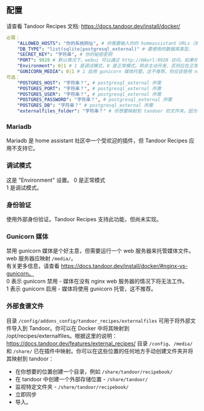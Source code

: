 ## 配置

请查看 Tandoor Recipes 文档: https://docs.tandoor.dev/install/docker/

```yaml
必需：
    "ALLOWED_HOSTS": "你的系统网址", # 你需要输入你的 homeassistant URLs（用逗号分隔，无空格）以允许入口工作
    "DB_TYPE": "list(sqlite|postgresql_external)" # 要使用的数据库类型。
    "SECRET_KEY": "字符串", # 你的秘密密钥
    "PORT": 9928 # 默认情况下，webui 可以通过 http://HAurl:9928 访问。如果你需要更改端口，应该只通过这个选项进行，而不是在应用内更改
    "Environment": 0|1 # 1 是调试模式，0 是正常模式。除非主动开发，否则应在正常模式下运行。
    "GUNICORN_MEDIA": 0|1 # 1 启用 gunicorn 媒体托管。这不推荐。你应该使用 nginx 服务器来托管你的媒体 - 见文档。
可选：
    "POSTGRES_HOST": "字符串？", # postgresql_external 所需
    "POSTGRES_PORT": "字符串？", # postgresql_external 所需
    "POSTGRES_USER": "字符串？", # postgresql_external 所需
    "POSTGRES_PASSWORD": "字符串？", # postgresql_external 所需
    "POSTGRES_DB": "字符串？" # postgresql_external 所需
    "externalfiles_folder": "字符串？" # 你想要映射到 tandoor 的文件夹。因为 /share/ 和 /media/ 已经被映射，所以这不是必需的。如果该文件夹不存在，将会被创建。
```
### Mariadb
Mariadb 是 home assistant 社区中一个受欢迎的插件，但 Tandoor Recipes 应用不支持它。

### 调试模式
这是 "Environment" 设置。
0 是正常模式  
1 是调试模式。

### 身份验证
使用外部身份验证。Tandoor Recipes 支持此功能，但尚未实现。

### Gunicorn 媒体
禁用 gunicorn 媒体是个好主意，但需要运行一个 web 服务器来托管媒体文件。web 服务器应映射 `/media/`。  
有关更多信息，请查看 https://docs.tandoor.dev/install/docker/#nginx-vs-gunicorn。  
0 表示 gunicorn 禁用 - 媒体在没有 nginx web 服务器的情况下将无法工作。  
1 表示 gunicorn 启用 - 媒体将使用 gunicorn 托管，这不推荐。

### 外部食谱文件

目录 `/config/addons_config/tandoor_recipes/externalfiles` 可用于将外部文件导入到 Tandoor。你可以在 Docker 中将其映射到 /opt/recipes/externalfiles。根据这里的说明：https://docs.tandoor.dev/features/external_recipes/
目录 `/config`、`/media/` 和 `/share/` 已在插件中映射。你可以在这些位置的任何地方手动创建文件夹并将其映射到 tandoor：
- 在你想要的位置创建一个目录，例如 `/share/tandoor/recipebook/`
- 在 tandoor 中创建一个外部存储位置 - `/share/tandoor/`
- 监视特定文件夹 - `/share/tandoor/recipebook/`
- 立即同步
- 导入。